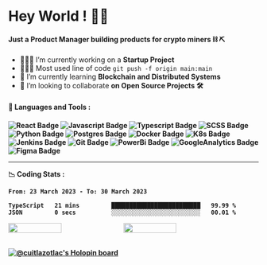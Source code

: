 <h1 align="left"> Hey World ! 🤙🏽 
 <br/>
<!-- <img align="right" width="410px "alt="img" src="https://github.com/cuitlazotlac/cuitlazotlac/blob/main/what-is-ethereum.png" /> -->
<!-- <h5 align="left">I'm a Product Manager working on blockchain infrastructure ⛓ and a proud member of the <a href="https://techqueria.org/" target="_blank"> LatinX Tech Community <img width="35px "alt="img" src="logo-techqueria.png" /></a></h5>
 -->
 <h4 align="left">Just a Product Manager building products for crypto miners ⛓ ⛏ </h4>
 
<!-- <h4> 📮 Drop me a line ! </h4>

[![LinkedIn Badge](https://img.shields.io/badge/LinkedIn-CD96FE?style=for-the-badge&logo=linkedin&logoColor=black)](https://www.behance.net/cuitlazotlac) 
[![Email Badge](https://img.shields.io/badge/Mail-9F87E6?style=for-the-badge&logo=gmail&logoColor=black)](mailto:heyhayssem@gmail.com)
[![CodePen Badge](https://img.shields.io/badge/Codepen-A3A4FD?style=for-the-badge&logo=codepen&logoColor=black)](https://codepen.io/cuitlazotlac)
[![Dribble Badge](https://img.shields.io/badge/Dribbble-87A2E6?style=for-the-badge&logo=Dribbble&logoColor=black)](https://dribbble.com/cuitlazotlac)
[![Resume Badge](https://img.shields.io/badge/My%20Resume-96CEFE?style=for-the-badge&logo=LibreOffice&logoColor=black)](https://drive.google.com/file/d/1XqK292myheQ53gTAYmz20vpO4cv5Q7Fq/view?usp=sharing) -->

- 👷🏽‍♂️  I’m currently working on a **Startup Project**
- 👨🏽‍💻  Most used line of code `git push -f origin main:main`
- 🌱  I’m currently learning **Blockchain and Distributed Systems**
- 🔭  I’m looking to collaborate **on Open Source Projects 🛠**
 
<h4> 🦥 Languages and Tools :<h4> 

 <!--  PRODUCT DEVELOPMENT RELATED  -->
<!-- ![HTML Badge](https://img.shields.io/badge/HTML5-3C434D?style=for-the-badge&logo=html5&logoColor=#3C434D) -->
<!-- ![CSS Badge](https://img.shields.io/badge/CSS3-3C434D?style=for-the-badge&logo=css3&logoColor=#2662E9) -->
<!-- ![NPM Badge](https://img.shields.io/badge/npm-3C434D?style=for-the-badge&logo=npm&logoColor=white) -->
![React Badge](https://img.shields.io/badge/React-3C434D?style=for-the-badge&logo=react&logoColor=#61DAFB)
![Javascript Badge](https://img.shields.io/badge/JavaScript-3C434D?style=for-the-badge&logo=javascript&logoColor=#EFD819)
![Typescript Badge](https://img.shields.io/badge/TypeScript-3C434D?style=for-the-badge&logo=typescript&logoColor=#2D79C7)
![SCSS Badge](https://img.shields.io/badge/Sass-3C434D?style=for-the-badge&logo=sass&logoColor=#CE679B)
![Python Badge](https://img.shields.io/badge/Python-3C434D?style=for-the-badge&logo=python&logoColor=#326B9A)
![Postgres Badge](https://img.shields.io/badge/PostgreSQL-3C434D?style=for-the-badge&logo=postgresql&logoColor=#326790)
![Docker Badge](https://img.shields.io/badge/Docker-3C434D?style=for-the-badge&logo=docker&logoColor=#2596EC)
![K8s Badge](https://img.shields.io/badge/kubernetes-3C434D.svg?&style=for-the-badge&logo=kubernetes&logoColor=#316DE4)
![Jenkins Badge](https://img.shields.io/badge/Jenkins-3C434D?style=for-the-badge&logo=Jenkins&logoColor=#F76936)
![Git Badge](https://img.shields.io/badge/Git-3C434D?style=for-the-badge&logo=git&logoColor=#F0512F)
![PowerBi Badge](https://img.shields.io/badge/Power%20Bi-3C434D?style=for-the-badge&logo=Power%20BI&logoColor=#F3C911)
![GoogleAnalytics Badge](https://img.shields.io/badge/Google%20Analytics-3C434D?style=for-the-badge&logo=google%20analytics&logoColor=#FAAB00)
![Figma Badge](https://img.shields.io/badge/Figma-3C434D?style=for-the-badge&logo=figma&logoColor=#A15AFE)
<!--  ![Matomo Badge](https://img.shields.io/badge/Matomo-3C434D?style=for-the-badge&logo=Matomo&logoColor=#2E51A1) -->
<!-- ![AdobeAi Badge](https://img.shields.io/badge/Adobe%20Illustrator-FF9A00?style=for-the-badge&logo=adobe%20illustrator&logoColor=white) -->
<!-- ![InVision Badge](https://img.shields.io/badge/InVision-FF3366?style=for-the-badge&logo=InVision&logoColor=white) -->


---
<!-- <h4> 👨🏽‍💻  My Workspace :</h4>

![Apple Badge](https://img.shields.io/badge/Apple-MacBook_Pro_M1_2020-CD96FE?style=for-the-badge&logo=apple&logoColor=white)
![VSCode Badge](https://img.shields.io/badge/Visual_Studio_Code-9F87E6?style=for-the-badge&logo=visual%20studio%20code&logoColor=#44B0F4)
![Atom Badge](https://img.shields.io/badge/Atom-A3A4FD?style=for-the-badge&logo=Atom&logoColor=#1AAB76)
![UberEats Badge](https://img.shields.io/badge/Uber_Eats-87A2E6?style=for-the-badge&logo=uber-eats&logoColor=#00BF32) -->

<!-- !<h4> 🎧  Spotify Playing : </h4> -->
<!-- !<img src="https://novatorem-cuitlazotlac.vercel.app/api/spotify" alt="cuitlazotlac_spotify" width="350"></img> -->

<!-- ---  -->

📉 Coding Stats :
<!--START_SECTION:waka-->

```text
From: 23 March 2023 - To: 30 March 2023

TypeScript   21 mins         █████████████████████████   99.99 %
JSON         0 secs          ░░░░░░░░░░░░░░░░░░░░░░░░░   00.01 %
```

<!--END_SECTION:waka-->

<!-- 
<details>
<summary>🐙 GitHub Stats : </summary>
  <img alt="GitHub Stats" src="https://github-readme-stats-cuitlazotlac.vercel.app/api?username=cuitlazotlac&show_icons=true&theme=tokyonight&hide_border=true" />
</details>
<details>
<summary>👾 Most Used Languages : </summary>
<img alt="Top Languages" src="https://github-readme-stats-cuitlazotlac.vercel.app/api/top-langs/?username=cuitlazotlac&show_icons=true&theme=tokyonight&hide_border=true" />
</details> -->


<div style="display: flex; flex-direction: row;">

<img width="46%" src="https://github-readme-stats.vercel.app/api?username=cuitlazotlac&theme=gotham&hide_border=false&include_all_commits=false&count_private=false" />

<img width="46%" src="https://github-readme-streak-stats.herokuapp.com/?user=cuitlazotlac&theme=gotham&hide_border=false" />

</div>
<br/>
 
[![@cuitlazotlac's Holopin board](https://holopin.me/cuitlazotlac)](https://holopin.io/@cuitlazotlac)
